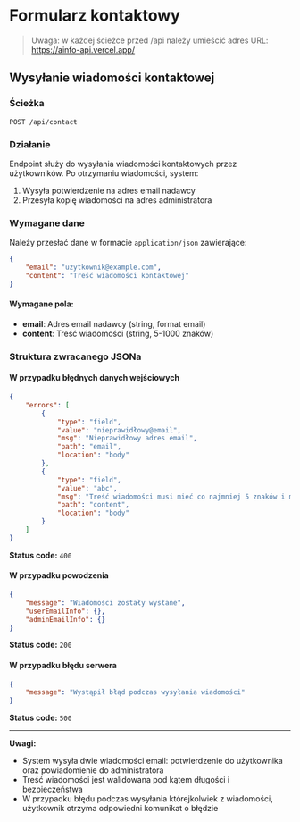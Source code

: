 # Formularz kontaktowy

> Uwaga: w każdej ścieżce przed /api należy umieścić adres URL: https://ainfo-api.vercel.app/

## Wysyłanie wiadomości kontaktowej

### Ścieżka

```
POST /api/contact
```

### Działanie

Endpoint służy do wysyłania wiadomości kontaktowych przez użytkowników. Po otrzymaniu wiadomości, system:

1. Wysyła potwierdzenie na adres email nadawcy
2. Przesyła kopię wiadomości na adres administratora

### Wymagane dane

Należy przesłać dane w formacie `application/json` zawierające:

```json
{
	"email": "uzytkownik@example.com",
	"content": "Treść wiadomości kontaktowej"
}
```

#### Wymagane pola:

- **email**: Adres email nadawcy (string, format email)
- **content**: Treść wiadomości (string, 5-1000 znaków)

### Struktura zwracanego JSONa

#### W przypadku błędnych danych wejściowych

```json
{
	"errors": [
		{
			"type": "field",
			"value": "nieprawidłowy@email",
			"msg": "Nieprawidłowy adres email",
			"path": "email",
			"location": "body"
		},
		{
			"type": "field",
			"value": "abc",
			"msg": "Treść wiadomości musi mieć co najmniej 5 znaków i maksymalnie 1000 znaków",
			"path": "content",
			"location": "body"
		}
	]
}
```

**Status code:** `400`

#### W przypadku powodzenia

```json
{
	"message": "Wiadomości zostały wysłane",
	"userEmailInfo": {},
	"adminEmailInfo": {}
}
```

**Status code:** `200`

#### W przypadku błędu serwera

```json
{
	"message": "Wystąpił błąd podczas wysyłania wiadomości"
}
```

**Status code:** `500`

---

**Uwagi:**

- System wysyła dwie wiadomości email: potwierdzenie do użytkownika oraz powiadomienie do administratora
- Treść wiadomości jest walidowana pod kątem długości i bezpieczeństwa
- W przypadku błędu podczas wysyłania którejkolwiek z wiadomości, użytkownik otrzyma odpowiedni komunikat o błędzie
